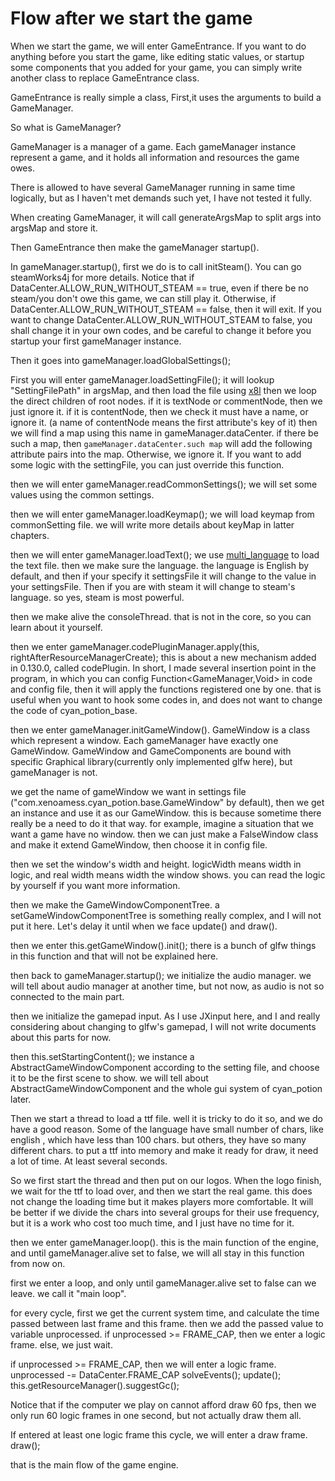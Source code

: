 # Flow after we start the game

When we start the game, we will enter GameEntrance.
If you want to do anything before you start the game,
like editing static values, or startup some components that you added for your game,
you can simply write another class to replace GameEntrance class.

GameEntrance is really simple a class, 
First,it uses the arguments to build a GameManager.

So what is GameManager?

GameManager is a manager of a game. Each gameManager instance represent a game,
and it holds all information and resources the game owes.

There is allowed to have several GameManager running in same time logically,
but as I haven't met demands such yet,
I have not tested it fully.

When creating GameManager,
it will call generateArgsMap to split args into argsMap and store it.

Then GameEntrance then make the gameManager startup().

In gameManager.startup(), first we do is to call initSteam().
You can go steamWorks4j for more details.
Notice that if DataCenter.ALLOW_RUN_WITHOUT_STEAM == true,
even if there be no steam/you don't owe this game, we can still play it.
Otherwise, if DataCenter.ALLOW_RUN_WITHOUT_STEAM == false, then it will exit.
If you want to change DataCenter.ALLOW_RUN_WITHOUT_STEAM to false,
you shall change it in your own codes,
and be careful to change it before you startup your first gameManager instance.

Then it goes into gameManager.loadGlobalSettings();

First you will enter gameManager.loadSettingFile();
it will lookup "SettingFilePath" in argsMap,
and then load the file using [x8l](https://github.com/cyanpotion/x8l)
then we loop the direct children of root nodes.
if it is textNode or commentNode, then we just ignore it.
if it is contentNode, then we check it must have a name, or ignore it.
(a name of contentNode means the first attribute's key of it)
then we will find a map using this name in gameManager.dataCenter.
if there be such a map, then `gameManager.dataCenter.such map` will add the following attribute pairs into the map.
Otherwise, we ignore it.
If you want to add some logic with the settingFile, you can just override this function.

then we will enter gameManager.readCommonSettings();
we will set some values using the common settings.

then we will enter gameManager.loadKeymap();
we will load keymap from commonSetting file.
we will write more details about keyMap in latter chapters.

then we will enter gameManager.loadText();
we use [multi_language](https://github.com/cyanpotion/multi_language) to load the text file.
then we make sure the language.
the language is English by default,
and then if your specify it settingsFile it will change to the value in your settingsFile.
Then if you are with steam it will change to steam's language.
so yes, steam is most powerful.

then we make alive the consoleThread.
that is not in the core, so you can learn about it yourself.

then we enter gameManager.codePluginManager.apply(this, rightAfterResourceManagerCreate);
this is about a new mechanism added in 0.130.0, called codePlugin.
In short, I made several insertion point in the program, 
in which you can config Function<GameManager,Void> in code and config file,
then it will apply the functions registered one by one.
that is useful when you want to hook some codes in, and does not want to change the code of cyan_potion_base.

then we enter gameManager.initGameWindow().
GameWindow is a class which represent a window.
Each gameManager have exactly one GameWindow.
GameWindow and GameComponents are bound with specific Graphical library(currently only implemented glfw here), but gameManager is not. 

we get the name of gameWindow we want in settings file ("com.xenoamess.cyan_potion.base.GameWindow" by default), 
then we get an instance and use it as our GameWindow.
this is because sometime there really be a need to do it that way.
for example, imagine a situation that we want a game have no window.
then we can just make a FalseWindow class and make it extend GameWindow, 
then choose it in config file.

then we set the window's width and height.
logicWidth means width in logic, and real width means width the window shows.
you can read the logic by yourself if you want more information.

then we make the GameWindowComponentTree. 
a setGameWindowComponentTree is something really complex,
and I will not put it here.
Let's delay it until when we face update() and draw().

then we enter this.getGameWindow().init();
there is a bunch of glfw things in this function and that will not be explained here.

then back to gameManager.startup();
we initialize the audio manager.
we will tell about audio manager at another time, but not now, as audio is not so connected to the main part.

then we initialize the gamepad input.
As I use JXinput here, and I and really considering about changing to glfw's gamepad, 
I will not write documents about this parts for now.

then this.setStartingContent();
we instance a AbstractGameWindowComponent according to the setting file,
and choose it to be the first scene to show.
we will tell about AbstractGameWindowComponent and the whole gui system of cyan_potion later.

Then we start a thread to load a ttf file.
well it is tricky to do it so, and we do have a good reason.
Some of the language have small number of chars, like english , which have less than 100 chars.
but others, they have so many different chars.
to put a ttf into memory and make it ready for draw, it need a lot of time.
At least several seconds.

So we first start the thread and then put on our logos.
When the logo finish, we wait for the ttf to load over, and then we start the real game.
this does not change the loading time but it makes players more comfortable.
It will be better if we divide the chars into several groups for their use frequency,
but it is a work who cost too much time, and I just have no time for it.

then we enter gameManager.loop().
this is the main function of the engine, 
and until gameManager.alive set to false, 
we will all stay in this function from now on.

first we enter a loop, and only until gameManager.alive set to false can we leave.
we call it "main loop".

for every cycle, first we get the current system time,
and calculate the time passed between last frame and this frame.
then we add the passed value to variable unprocessed.
if unprocessed >= FRAME_CAP, then we enter a logic frame.
else, we just wait.

if unprocessed >= FRAME_CAP, then we will enter a logic frame.
unprocessed -= DataCenter.FRAME_CAP
solveEvents(); 
update();
this.getResourceManager().suggestGc();

Notice that if the computer we play on cannot afford draw 60 fps, 
then we only run 60 logic frames in one second, but not actually draw them all.

If entered at least one logic frame this cycle, we will enter a draw frame.
draw();

that is the main flow of the game engine.
